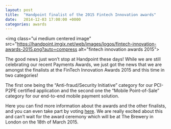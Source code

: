 ```yaml
---
layout: post
title:  "Handpoint finalist of the 2015 Fintech Innovation awards"
date:   2014-12-03 17:00:00 +0000
categories: awards
---
```

<img class="ui medium centered image" src="https://handpoint.imgix.net/web/images/logos/fintech-innovation-awards-2015.png?auto=compress alt="fintech innovation awards 2015">

The good news just won’t stop at Handpoint these days! While we are still celebrating our recent Payments Awards, we just got the news that we are amongst the finalists at the FinTech Innovation Awards 2015 and this time in two categories!

The first one being the “Anti-fraud/Security Initiative” category for our PCI-P2PE certified application and the second one the “Mobile Point-of-Sale” category for our end-to-end mobile payment solution.

Here you can find more information about the awards and the other finalists, and you can even take part by voting [here](http://www.paymenteye.com/fintech-innovation-awards-vote/).
We are really excited about this and can’t wait for the award ceremony which will be at The Brewery in London on the 18th of March 2015.